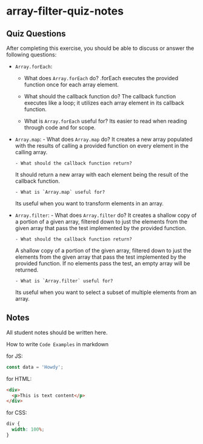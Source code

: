 # array-filter-quiz-notes

## Quiz Questions

After completing this exercise, you should be able to discuss or answer the following questions:

- `Array.forEach`:

  - What does `Array.forEach` do?
    .forEach executes the provided function once for each array element.

  - What should the callback function do?
    The callback function executes like a loop; it utilizes each array element in its callback function.

  - What is `Array.forEach` useful for?
    Its easier to read when reading through code and for scope.

- `Array.map`: - What does `Array.map` do?
  It creates a new array populated with the results of calling a provided function on every element in the calling array.

      - What should the callback function return?

  It should return a new array with each element being the result of the callback function.

      - What is `Array.map` useful for?

  Its useful when you want to transform elements in an array.

- `Array.filter`: - What does `Array.filter` do?
  It creates a shallow copy of a portion of a given array, filtered down to just the elements from the given array that pass the test implemented by the provided function.

      - What should the callback function return?

  A shallow copy of a portion of the given array, filtered down to just the elements from the given array that pass the test implemented by the provided function. If no elements pass the test, an empty array will be returned.

      - What is `Array.filter` useful for?

  Its useful when you want to select a subset of multiple elements from an array.

## Notes

All student notes should be written here.

How to write `Code Examples` in markdown

for JS:

```javascript
const data = 'Howdy';
```

for HTML:

```html
<div>
  <p>This is text content</p>
</div>
```

for CSS:

```css
div {
  width: 100%;
}
```
